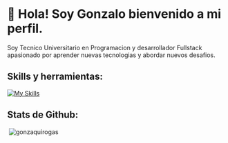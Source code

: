 # 👋 Hola! Soy Gonzalo bienvenido a mi perfil.

 Soy Tecnico Universitario en Programacion y desarrollador Fullstack apasionado por aprender nuevas tecnologias y abordar nuevos desafios.

 ## Skills y herramientas: 
[![My Skills](https://skillicons.dev/icons?i=java,spring,js,react,html,css,mysql&theme=light)](https://skillicons.dev)
 
 ## Stats de Github: 



<p>&nbsp;<img align="center" src="https://github-readme-stats.vercel.app/api?username=GonzaloQuirogaS&show_icons=true&locale=en" alt="gonzaquirogas" /></p>

